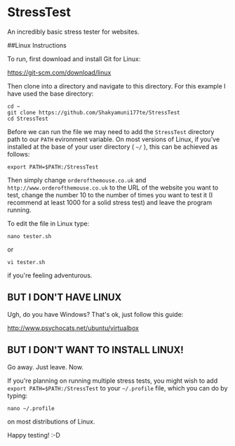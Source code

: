 # StressTest
An incredibly basic stress tester for websites. 

##Linux Instructions

To run, first download and install Git for Linux:

https://git-scm.com/download/linux

Then clone into a directory and navigate to this directory. For this example I have used the base directory:

    cd ~
    git clone https://github.com/Shakyamuni177te/StressTest
    cd StressTest

Before we can run the file we may need to add the `StressTest` directory path to our `PATH` evironment variable. On most versions of Linux, if you've installed at the base of your user directory ( `~/` ), this can be achieved as follows:

`export PATH=$PATH:/StressTest`

Then simply change `orderofthemouse.co.uk` and `http://www.orderofthemouse.co.uk` to the URL of the website you want to test, change the number 10 to the number of times you want to test it (I recommend at least 1000 for a solid stress test) and leave the program running.

To edit the file in Linux type:

`nano tester.sh`

or

`vi tester.sh`

if you're feeling adventurous.

## BUT I DON'T HAVE LINUX

Ugh, do you have Windows? That's ok, just follow this guide:

http://www.psychocats.net/ubuntu/virtualbox

## BUT I DON'T WANT TO INSTALL LINUX!

Go away. Just leave. Now.

If you're planning on running multiple stress tests, you might wish to add `export PATH=$PATH:/StressTest` to your `~/.profile` file, which you can do by typing:

`nano ~/.profile`

on most distributions of Linux.

Happy testing! :-D

